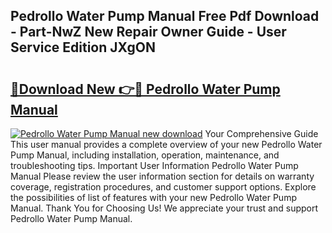## Pedrollo Water Pump Manual Free Pdf Download - Part-NwZ New Repair Owner Guide - User Service Edition JXgON

# <h2><a href="http://cf18736.oget.top/?id=Pedrollo+Water+Pump+Manual">🔗Download New 👉🔴 Pedrollo Water Pump Manual</a></h2>

[![Pedrollo Water Pump Manual new download](https://i.imgur.com/5g1atiW.png)](http://cf18736.oget.top/?id=Pedrollo+Water+Pump+Manual)
Your Comprehensive Guide This user manual provides a complete overview of your new Pedrollo Water Pump Manual, including installation, operation, maintenance, and troubleshooting tips. Important User Information Pedrollo Water Pump Manual Please review the user information section for details on warranty coverage, registration procedures, and customer support options. Explore the possibilities of list of features with your new Pedrollo Water Pump Manual. Thank You for Choosing Us! We appreciate your trust and support Pedrollo Water Pump Manual.
